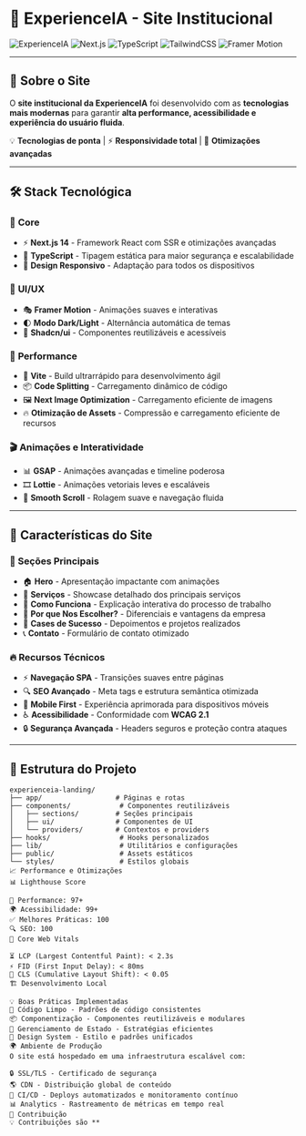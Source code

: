 # 🚀 ExperienceIA - Site Institucional

![ExperienceIA](https://img.shields.io/badge/ExperienceIA-Software%20Sob%20Medida-7B61FF?style=for-the-badge&logo=vercel&logoColor=white)
![Next.js](https://img.shields.io/badge/Next.js-14-000000?style=for-the-badge&logo=next.js)
![TypeScript](https://img.shields.io/badge/TypeScript-3178C6?style=for-the-badge&logo=typescript&logoColor=white)
![TailwindCSS](https://img.shields.io/badge/TailwindCSS-06B6D4?style=for-the-badge&logo=tailwind-css&logoColor=white)
![Framer Motion](https://img.shields.io/badge/Framer_Motion-FF00FF?style=for-the-badge&logo=framer&logoColor=white)

---

## 🏢 Sobre o Site  

O **site institucional da ExperienceIA** foi desenvolvido com as **tecnologias mais modernas** para garantir **alta performance, acessibilidade e experiência do usuário fluida**.  

💡 **Tecnologias de ponta** | ⚡ **Responsividade total** | 🚀 **Otimizações avançadas**  

---

## 🛠️ Stack Tecnológica  

### 🔹 **Core**
- ⚡ **Next.js 14** - Framework React com SSR e otimizações avançadas
- 🔷 **TypeScript** - Tipagem estática para maior segurança e escalabilidade
- 📱 **Design Responsivo** - Adaptação para todos os dispositivos

### 🎨 **UI/UX**
- 🎭 **Framer Motion** - Animações suaves e interativas
- 🌓 **Modo Dark/Light** - Alternância automática de temas
- 🎯 **Shadcn/ui** - Componentes reutilizáveis e acessíveis

### 🚀 **Performance**
- 🚀 **Vite** - Build ultrarrápido para desenvolvimento ágil
- 📦 **Code Splitting** - Carregamento dinâmico de código
- 🖼️ **Next Image Optimization** - Carregamento eficiente de imagens
- 🔥 **Otimização de Assets** - Compressão e carregamento eficiente de recursos

### 🎬 **Animações e Interatividade**
- 📊 **GSAP** - Animações avançadas e timeline poderosa
- 🎞️ **Lottie** - Animações vetoriais leves e escaláveis
- 🔄 **Smooth Scroll** - Rolagem suave e navegação fluida

---

## 🌟 Características do Site  

### 📌 Seções Principais  
- 🏠 **Hero** - Apresentação impactante com animações  
- 💼 **Serviços** - Showcase detalhado dos principais serviços  
- 🔧 **Como Funciona** - Explicação interativa do processo de trabalho  
- 💪 **Por que Nos Escolher?** - Diferenciais e vantagens da empresa  
- 🌟 **Cases de Sucesso** - Depoimentos e projetos realizados  
- 📞 **Contato** - Formulário de contato otimizado  

### 🔥 Recursos Técnicos  
- ⚡ **Navegação SPA** - Transições suaves entre páginas  
- 🔍 **SEO Avançado** - Meta tags e estrutura semântica otimizada  
- 📱 **Mobile First** - Experiência aprimorada para dispositivos móveis  
- ♿ **Acessibilidade** - Conformidade com **WCAG 2.1**  
- 🔒 **Segurança Avançada** - Headers seguros e proteção contra ataques  

---

## 📂 Estrutura do Projeto  

```plaintext
experienceia-landing/
├── app/                  # Páginas e rotas
├── components/            # Componentes reutilizáveis
│   ├── sections/         # Seções principais
│   ├── ui/               # Componentes de UI
│   └── providers/        # Contextos e providers
├── hooks/                 # Hooks personalizados
├── lib/                   # Utilitários e configurações
├── public/                # Assets estáticos
└── styles/                # Estilos globais
📈 Performance e Otimizações
📊 Lighthouse Score

🚀 Performance: 97+
🌍 Acessibilidade: 99+
✅ Melhores Práticas: 100
🔍 SEO: 100
📡 Core Web Vitals

⏳ LCP (Largest Contentful Paint): < 2.3s
⚡ FID (First Input Delay): < 80ms
🔄 CLS (Cumulative Layout Shift): < 0.05
🏗️ Desenvolvimento Local

💡 Boas Práticas Implementadas
📝 Código Limpo - Padrões de código consistentes
📦 Componentização - Componentes reutilizáveis e modulares
🔄 Gerenciamento de Estado - Estratégias eficientes
🎨 Design System - Estilo e padrões unificados
🌍 Ambiente de Produção
O site está hospedado em uma infraestrutura escalável com:

🔒 SSL/TLS - Certificado de segurança
🌎 CDN - Distribuição global de conteúdo
🚀 CI/CD - Deploys automatizados e monitoramento contínuo
📊 Analytics - Rastreamento de métricas em tempo real
🤝 Contribuição
💡 Contribuições são **
